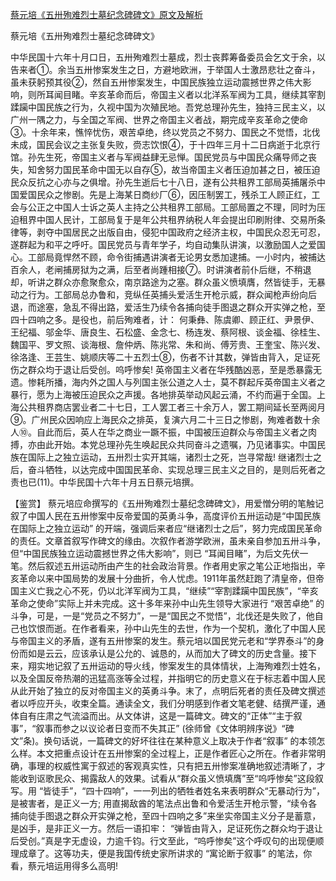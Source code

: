 [蔡元培《五卅殉难烈士墓纪念碑碑文》原文及解析](https://www.vrrw.net/wx/9992.html)

蔡元培《五卅殉难烈士墓纪念碑碑文》

中华民国十六年十月口日，五卅殉难烈士墓成，烈士丧葬筹备委员会乞文于余，以告来者①。余当五卅惨案发生之日，方避地欧洲，于举国人士激昂悲壮之奋斗，虽未获躬预其役②，然自五卅惨案发生，中国民族独立运动震撼世界之伟大影响，则所耳闻目睹。辛亥革命而后，帝国主义者以北洋系军阀为工具，继续其宰割蹂躏中国民族之行为，久视中国为次殖民地。吾党总理孙先生，独持三民主义，以广州一隅之力，与全国之军阀、世界之帝国主义者战，期完成辛亥革命之使命③。十余年来，憔悴忧伤，艰苦卓绝，终以党员之不努力、国民之不觉悟，北伐未成，国民会议之主张复失败，赍志饮恨④，于十四年三月十二日病逝于北京行馆。孙先生死，帝国主义者与军阀益肆无忌惮。国民党员与中国民众痛导师之丧失，知舍努力国民革命中国无以自存⑤，故当帝国主义者压迫加甚之日，被压迫民众反抗之心亦与之俱增。孙先生逝后七十八日，遂有公共租界工部局英捕屠杀中国爱国民众之惨剧。先是上海某日商纱厂⑥，因压制罢工，残杀工人顾正红，工会与公正之中国人士诉之英人主持之公共租界工部局。工部局置之不理，同时为压迫租界中国人民计，工部局复于是年公共租界纳税人年会提出印刷附律、交易所条律等，剥夺中国居民之出版自由，侵犯中国政府之经济主权，中国民众忍无可忍，遂群起为和平之呼吁。国民党员与青年学子，均自动集队讲演，以激励国人之爱国心。工部局竟悍然不顾，命令街捕遇讲演者无论男女悉加逮捕。一小时内，被捕达百余人，老闸捕房狱为之满，后至者尚踵相接⑦。时讲演者前仆后继，不稍退却，听讲之群众亦愈聚愈众，南京路途为之塞。群众虽义愤填膺，然皆徒手，无暴动之行为。工部局总办鲁和，竞纵任英捕头爱活生开枪示威，群众闻枪声纷向后退，而途塞，急乱不得出路，爱活生乃续令各捕向徒手图退之群众开实弹之枪，至四十四响之多。是役也，前后殉难者，计： 何秉彝、陈虞卿、顾正红、尹景伊、王纪福、邬金华、唐良生、石松盛、金念七、杨连发、蔡阿根、谈金福、徐桂生、魏国平、罗文照、谈海根、詹仲炳、陈兆常、朱和尚、傅芳贵、王奎宝、陈兴发、徐洛逢、王芸生、姚顺庆等二十五烈士⑧，伤者不计其数，弹皆由背入，足证死伤之群众均于退让后受创。呜呼惨矣! 英帝国主义者在华残酷凶恶，至是悉暴露无遗。惨耗所播，海内外之国人与列国主张公道之人士，莫不群起斥英帝国主义者之暴行，愿为上海被压迫民众之声援。各地排英举动风起云涌，不约而遍于全国。上海公共租界商店罢业者二十七日，工人罢工者三十余万人，罢工期间延长至两阅月⑨。广州民众因响应上海民众之排英，复演六月二十三日之惨剧，殉难者数十余人⑩。自此而后，英人在华之商业一蹶不振，中国被压迫群众与帝国主义者之肉搏，亦由此开始。本党总理孙先生唤起民众共同奋斗之遗嘱，乃见诸事实。中国民族在国际上之独立运动，五卅烈士实开其端，诸烈士之死，岂寻常哉! 继诸烈士之后，奋斗牺牲，以达完成中国国民革命、实现总理三民主义之目的，是则后死者之责也已(11)。中华民国十六年十月五日蔡元培撰。



【鉴赏】 蔡元培应命撰写的《五卅殉难烈士墓纪念碑碑文》，用爱憎分明的笔触记叙了中国人民在五卅惨案中反帝爱国的英勇斗争，高度评价五卅运动是“中国民族在国际上之独立运动” 的开端，强调后来者应“继诸烈士之后”，努力完成国民革命的责任。文章首叙写作碑文的缘由。次叙作者游学欧洲，虽未亲自参加五卅斗争，但“中国民族独立运动震撼世界之伟大影响”，则已 “耳闻目睹”，为后文先伏一笔。然后叙述五卅运动所由产生的社会政治背景。作者用史家之笔公正地指出，辛亥革命以来中国局势的发展十分曲折，令人忧虑。1911年虽然赶跑了清皇帝，但帝国主义亡我之心不死，仍以北洋军阀为工具，“继续”“宰割蹂躏中国民族”，“辛亥革命之使命”实际上并未完成。这十多年来孙中山先生领导大家进行 “艰苦卓绝” 的斗争，可是，一是“党员之不努力”，一是“国民之不觉悟”，北伐还是失败了，他自己也饮恨而逝。在作者看来，孙中山先生的去世，作为一个契机，激化了中国人民与帝国主义的矛盾，遂有五卅惨案的发生。蔡元培以国民党元老和“学界泰斗”的身份而如是云云，应该承认是公允的、诚恳的，从而加大了碑文的历史含量。接下来，翔实地记叙了五卅运动的导火线，惨案发生的具体情状，上海殉难烈士姓名，以及全国反帝热潮的迅猛高涨等全过程，并指明它的历史意义在于标志着中国人民从此开始了独立的反对帝国主义的英勇斗争。末了，点明后死者的责任及碑文撰述者以呼应开头，收束全篇。通读全文，我们分明感到作者文笔老健、结撰严谨，通体自有庄肃之气流溢而出。从文体讲，这是一篇碑文。碑文的“正体”“主于叙事”，“叙事而参之以议论者日变而不失其正” (徐师曾《文体明辨序说》“碑文”条)。换句话说，一篇碑文的好坏往往在某种意义上取决于作者“叙事” 的本领怎么样。本文把重点设计在五卅惨案的全过程上，正是作者匠心之所在。作者非常明确，事理的权威性寓于叙述的客观真实性，只有把五卅惨案准确地叙述清晰了，才能收到讴歌民众、揭露敌人的效果。试看从“群众虽义愤填膺”至“呜呼惨矣”这段叙写。用 “皆徒手”，“四十四响”，一一列出的牺牲者姓名来表明群众“无暴动行为”，是被害者，是正义一方; 用直揭敌酋的笔法点出鲁和令爱活生开枪示警，“续令各捕向徒手图退之群众开实弹之枪，至四十四响之多”来坐实帝国主义分子是蓄意，是凶手，是非正义一方。然后一语扣牢： “弹皆由背入，足证死伤之群众均于退让后受创。”真是字无虚设，力逾千钧。行文至此，“呜呼惨矣”这个呼叹句的出现便顺理成章了。这等功夫，便是我国传统史家所讲求的 “寓论断于叙事” 的笔法，你看，蔡元培运用得多么高明!

